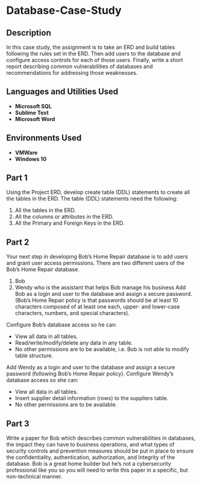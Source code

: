 # Database-Case-Study

## Description
In this case study, the assignment is to take an ERD and build tables following the rules set in the ERD. Then add users to the database and configure access controls for each of those users. Finally, write a short report describing common vulnerabilities of databases and recommendations for addressing those weaknesses.

## Languages and Utilities Used

- **Microsoft SQL**
- **Sublime Text**
- **Microsoft Word**


## Environments Used </h2>

- **VMWare**
- **Windows 10**

## Part 1
Using the Project ERD, develop create table (DDL) statements to create all the tables in the ERD. The table (DDL) statements need the following:
1.	All the tables in the ERD.
2.	All the columns or attributes in the ERD.
3.	All the Primary and Foreign Keys in the ERD.

## Part 2
Your next step in developing Bob’s Home Repair database is to add users and grant user access permissions. There are two different users of the Bob’s Home Repair database. 
1.	Bob
2.	Wendy who is the assistant that helps Bob manage his business
Add Bob as a login and user to the database and assign a secure password. (Bob’s Home Repair policy is that passwords should be at least 10 characters composed of at least one each, upper- and lower-case characters, numbers, and special characters).

Configure Bob’s database access so he can:
- View all data in all tables.
- Read/write/modify/delete any data in any table.
- No other permissions are to be available, i.e. Bob is not able to modify table structure.

Add Wendy as a login and user to the database and assign a secure password (following Bob’s Home Repair policy).
Configure Wendy’s database access so she can:
- View all data in all tables.
- Insert supplier detail information (rows) to the suppliers table.
- No other permissions are to be available.

## Part 3
Write a paper for Bob which describes common vulnerabilities in databases, the impact they can have to business operations, and what types of security controls and prevention measures should be put in place to ensure the confidentiality, authentication, authorization, and Integrity of the database. Bob is a great home builder but he’s not a cybersecurity professional like you so you will need to write this paper in a specific, but non-technical manner.
